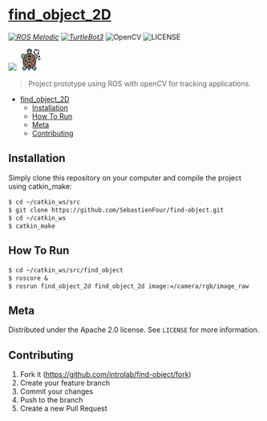 # [find_object_2D](https://github.com/SamuelHuet/simple_navigation_goals)

_[![ROS Melodic](https://img.shields.io/badge/ROS-Melodic-red)](http://wiki.ros.org/melodic/Installation/Ubuntu)_ _[![TurtleBot3](https://img.shields.io/badge/TurtleBot-3-brightgreen)](http://emanual.robotis.com/docs/en/platform/turtlebot3/pc_setup/)_ ![OpenCV](https://img.shields.io/badge/OpenCV-2-yellow) ![LICENSE](https://img.shields.io/badge/LICENSE-Apache%202.0-informational)

<img src="https://upload.wikimedia.org/wikipedia/commons/thumb/b/bb/Ros_logo.svg/800px-Ros_logo.svg.png" width="110"> ![MelodicTurtle][melodic-turtle]

>Project prototype using ROS with openCV for tracking applications.

- [find_object_2D](#findobject2d)
  - [Installation](#installation)
  - [How To Run](#how-to-run)
  - [Meta](#meta)
  - [Contributing](#contributing)

## Installation

Simply clone this repository on your computer and compile the project using catkin_make:
```
$ cd ~/catkin_ws/src
$ git clone https://github.com/SebastienFour/find-object.git
$ cd ~/catkin_ws
$ catkin_make
```

## How To Run

```
$ cd ~/catkin_ws/src/find_object
$ roscore &
$ rosrun find_object_2d find_object_2d image:=/camera/rgb/image_raw
```

## Meta

Distributed under the Apache 2.0 license. See ``LICENSE`` for more information.

## Contributing

1. Fork it (<https://github.com/introlab/find-object/fork>)
2. Create your feature branch
3. Commit your changes
4. Push to the branch
5. Create a new Pull Request

<!-- Markdown link & img dfn's -->
[melodic-turtle]: https://raw.githubusercontent.com/ros/ros_tutorials/melodic-devel/turtlesim/images/melodic.png
